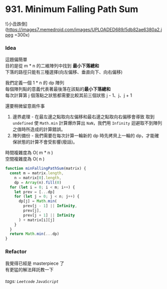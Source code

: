 # 931. Minimum Falling Path Sum


![小丑跌倒](https://images7.memedroid.com/images/UPLOADED689/5db82ae6380a2.jpeg =300x)

### Idea

這題偏簡單<br />
目的是從 m * n 的二維陣列中找到 **最小下落總和**<br />
下落的路徑只能有三種選擇(向左偏移、垂直向下、向右偏移)

我們定義一個 1 * n 的 dp 陣列<br />
每個陣列點的意義代表著最後落在該點的**最小下落總和**<br />
每次計算第 j 個落點之狀態都需要比較其前三個狀態 j - 1、j、j + 1

還要稍微留意兩件事
1. 邊界處理 - 在最左邊之點取向左偏移和最右邊之點取向右偏移會導致 取到 `undefined` 使 `Math.min` 計算爆炸算出 `NaN`，我們用 `Infinity` 迴避取不到陣列之值時所造成的計算錯誤。
2. 陣列備份 - 我們需要在每次計算一輪新的 dp 時先拷貝上一輪的 dp，才能確保狀態的計算不會受影響(廢話)。

時間複雜度為 O( m * n )<br />
空間複雜度為 O( n )

```javascript
function minFallingPathSum(matrix) {
  const m = matrix.length,
    n = matrix[0].length,
    dp = Array(n).fill(0)
  for (let i = 0; i < m; i++) {
    let prev = [...dp]
    for (let j = 0; j < n; j++) {
      dp[j] = Math.min(
        prev[j - 1] || Infinity,
        prev[j],
        prev[j + 1] || Infinity
      ) + matrix[i][j]
    }
  }
  return Math.min(...dp)
}
```

### Refactor

我覺得已經是 masterpiece 了<br />
有更猛的解法拜託教一下

###### tags: `Leetcode` `JavaScript`